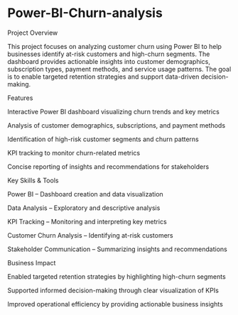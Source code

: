 # Power-BI-Churn-analysis
Project Overview

This project focuses on analyzing customer churn using Power BI to help businesses identify at-risk customers and high-churn segments. The dashboard provides actionable insights into customer demographics, subscription types, payment methods, and service usage patterns. The goal is to enable targeted retention strategies and support data-driven decision-making.

Features

Interactive Power BI dashboard visualizing churn trends and key metrics

Analysis of customer demographics, subscriptions, and payment methods

Identification of high-risk customer segments and churn patterns

KPI tracking to monitor churn-related metrics

Concise reporting of insights and recommendations for stakeholders

Key Skills & Tools

Power BI – Dashboard creation and data visualization

Data Analysis – Exploratory and descriptive analysis

KPI Tracking – Monitoring and interpreting key metrics

Customer Churn Analysis – Identifying at-risk customers

Stakeholder Communication – Summarizing insights and recommendations

Business Impact

Enabled targeted retention strategies by highlighting high-churn segments

Supported informed decision-making through clear visualization of KPIs

Improved operational efficiency by providing actionable business insights
